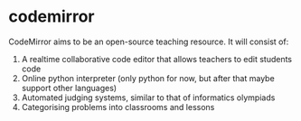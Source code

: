 # codemirror
CodeMirror aims to be an open-source teaching resource. It will consist of:
1. A realtime collaborative code editor that allows teachers to edit students code
2. Online python interpreter (only python for now, but after that maybe support other languages)
3. Automated judging systems, similar to that of informatics olympiads
4. Categorising problems into classrooms and lessons

